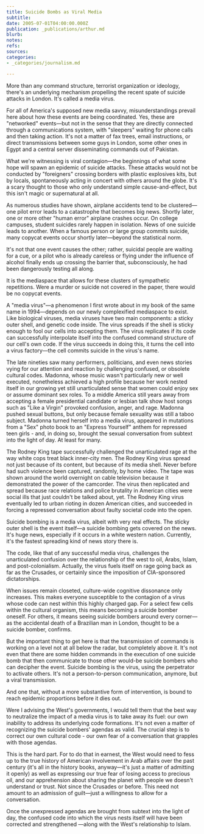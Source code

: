 ```yaml
---
title: Suicide Bombs as Viral Media
subtitle: 
date: 2005-07-01T04:00:00.000Z
publication: _publications/arthur.md
blurb: 
notes: 
refs: 
sources: 
categories:
- _categories/journalism.md

---
```

More than any command structure, terrorist organization or ideology, there's an underlying mechanism propelling the recent spate of suicide attacks in London. It's called a media virus.

For all of America's supposed new media savvy, misunderstandings prevail here about how these events are being coordinated. Yes, these are "networked" events—but not in the sense that they are directly connected through a communications system, with "sleepers" waiting for phone calls and then taking action. It's not a matter of fax trees, email instructions, or direct transmissions between some guys in London, some other ones in Egypt and a central server disseminating commands out of Pakistan.

What we're witnessing is viral contagion—the beginnings of what some hope will spawn an epidemic of suicide attacks. These attacks would not be conducted by "foreigners" crossing borders with plastic explosives kits, but by locals, spontaneously acting in concert with others around the globe. It's a scary thought to those who only understand simple cause-and-effect, but this isn't magic or supernatural at all.

As numerous studies have shown, airplane accidents tend to be clustered—one pilot error leads to a catastrophe that becomes big news. Shortly later, one or more other "human error" airplane crashes occur. On college campuses, student suicides rarely happen in isolation. News of one suicide leads to another. When a famous person or large group commits suicide, many copycat events occur shortly later—beyond the statistical norm.

It's not that one event causes the other; rather, suicidal people are waiting for a cue, or a pilot who is already careless or flying under the influence of alcohol finally ends up crossing the barrier that, subconsciously, he had been dangerously testing all along.

It is the mediaspace that allows for these clusters of sympathetic repetitions. Were a murder or suicide not covered in the paper, there would be no copycat events.

A "media virus"—a phenomenon I first wrote about in my book of the same name in 1994—depends on our newly complexified mediaspace to exist. Like biological viruses, media viruses have two main components: a sticky outer shell, and genetic code inside. The virus spreads if the shell is sticky enough to fool our cells into accepting them. The virus replicates if its code can successfully interpolate itself into the confused command structure of our cell's own code. If the virus succeeds in doing this, it turns the cell into a virus factory—the cell commits suicide in the virus's name.

The late nineties saw many performers, politicians, and even news stories vying for our attention and reaction by challenging confused, or obsolete cultural codes. Madonna, whose music wasn't particularly new or well executed, nonetheless achieved a high profile because her work nested itself in our growing yet still unarticulated sense that women could enjoy sex or assume dominant sex roles. To a middle America still years away from accepting a female presidential candidate or lesbian talk show host songs such as "Like a Virgin" provoked confusion, anger, and rage. Madonna pushed sexual buttons, but only because female sexuality was still a taboo subject. Madonna turned herself into a media virus, appeared in mutations from a "Sex" photo book to an "Express Yourself" anthem for repressed teen girls - and, in doing so, brought the sexual conversation from subtext into the light of day. At least for many.

The Rodney King tape successfully challenged the unarticulated rage at the way white cops treat black inner-city men. The Rodney King virus spread not just because of its content, but because of its media shell. Never before had such violence been captured, randomly, by home video. The tape was shown around the world overnight on cable television because it demonstrated the power of the camcorder. The virus then replicated and spread because race relations and police brutality in American cities were social ills that just couldn't be talked about, yet. The Rodney King virus eventually led to urban rioting in dozen American cities, and succeeded in forcing a repressed conversation about faulty societal code into the open.

Suicide bombing is a media virus, albeit with very real effects. The sticky outer shell is the event itself—a suicide bombing gets covered on the news. It's huge news, especially if it occurs in a white western nation. Currently, it's the fastest spreading kind of news story there is.

The code, like that of any successful media virus, challenges the unarticulated confusion over the relationship of the west to oil, Arabs, Islam, and post-colonialism. Actually, the virus fuels itself on rage going back as far as the Crusades, or certainly since the imposition of CIA-sponsored dictatorships.

When issues remain closeted, culture-wide cognitive dissonance only increases. This makes everyone susceptible to the contagion of a virus whose code can nest within this highly charged gap. For a select few cells within the cultural organism, this means becoming a suicide bomber oneself. For others, it means seeing suicide bombers around every corner—as the accidental death of a Brazilian man in London, thought to be a suicide bomber, confirms.

But the important thing to get here is that the transmission of commands is working on a level not at all below the radar, but completely above it. It's not even that there are some hidden commands in the execution of one suicide bomb that then communicate to those other would-be suicide bombers who can decipher the event. Suicide bombing is the virus, using the perpetrator to activate others. It's not a person-to-person communication, anymore, but a viral transmission.

And one that, without a more substantive form of intervention, is bound to reach epidemic proportions before it dies out.

Were I advising the West's governments, I would tell them that the best way to neutralize the impact of a media virus is to take away its fuel: our own inability to address its underlying code formations. It's not even a matter of recognizing the suicide bombers' agendas as valid. The crucial step is to correct our own cultural code - our own fear of a conversation that grapples with those agendas.

This is the hard part. For to do that in earnest, the West would need to fess up to the true history of American involvement in Arab affairs over the past century (it's all in the history books, anyway—it's just a matter of admitting it openly) as well as expressing our true fear of losing access to precious oil, and our apprehension about sharing the planet with people we doesn't understand or trust. Not since the Crusades or before. This need not amount to an admission of guilt—just a willingness to allow for a conversation.

Once the unexpressed agendas are brought from subtext into the light of day, the confused code into which the virus nests itself will have been corrected and strengthened —along with the West's relationship to Islam.